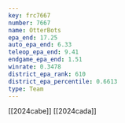 ```yaml
---
key: frc7667
number: 7667
name: OtterBots
epa_end: 17.25
auto_epa_end: 6.33
teleop_epa_end: 9.41
endgame_epa_end: 1.51
winrate: 0.3478
district_epa_rank: 610
district_epa_percentile: 0.6613
type: Team
---
```

[[2024cabe]]
[[2024cada]]
